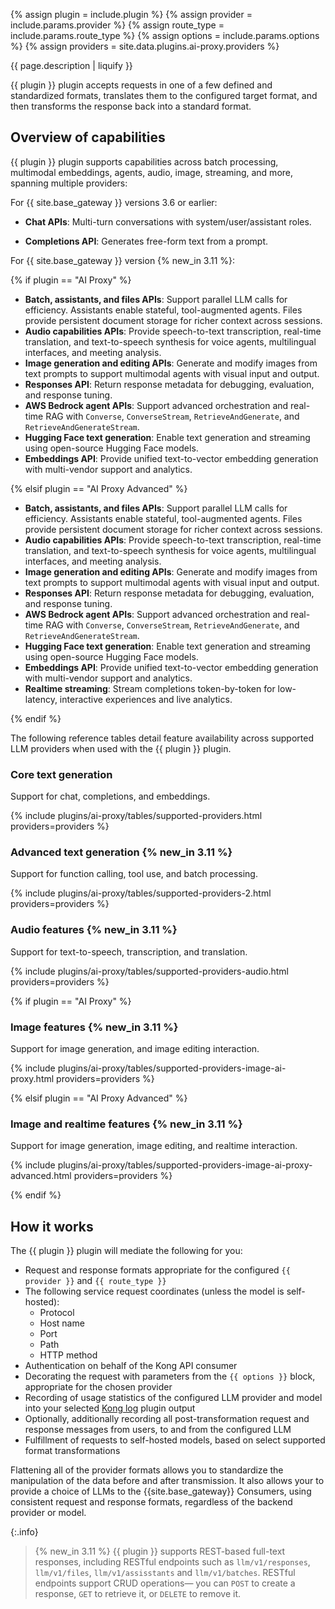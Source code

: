 {% assign plugin = include.plugin %}
{% assign provider = include.params.provider %}
{% assign route_type = include.params.route_type %}
{% assign options = include.params.options %}
{% assign providers = site.data.plugins.ai-proxy.providers %}

{{ page.description | liquify }}

{{ plugin }} plugin accepts requests in one of a few defined and standardized formats, translates them to the configured target format, and then transforms the response back into a standard format.

## Overview of capabilities

{{ plugin }} plugin supports capabilities across batch processing, multimodal embeddings, agents, audio, image, streaming, and more, spanning multiple providers:

For {{ site.base_gateway }} versions 3.6 or earlier:

* **Chat APIs**: Multi-turn conversations with system/user/assistant roles.

* **Completions API**: Generates free-form text from a prompt.

For {{ site.base_gateway }} version {% new_in 3.11 %}:

{% if plugin == "AI Proxy" %}

* **Batch, assistants, and files APIs**: Support parallel LLM calls for efficiency. Assistants enable stateful, tool-augmented agents. Files provide persistent document storage for richer context across sessions.
* **Audio capabilities APIs**: Provide speech-to-text transcription, real-time translation, and text-to-speech synthesis for voice agents, multilingual interfaces, and meeting analysis.
* **Image generation and editing APIs**: Generate and modify images from text prompts to support multimodal agents with visual input and output.
* **Responses API**: Return response metadata for debugging, evaluation, and response tuning.
* **AWS Bedrock agent APIs**: Support advanced orchestration and real-time RAG with `Converse`, `ConverseStream`, `RetrieveAndGenerate`, and `RetrieveAndGenerateStream`.
* **Hugging Face text generation**: Enable text generation and streaming using open-source Hugging Face models.
* **Embeddings API**: Provide unified text-to-vector embedding generation with multi-vendor support and analytics.

{% elsif plugin == "AI Proxy Advanced" %}

* **Batch, assistants, and files APIs**: Support parallel LLM calls for efficiency. Assistants enable stateful, tool-augmented agents. Files provide persistent document storage for richer context across sessions.
* **Audio capabilities APIs**: Provide speech-to-text transcription, real-time translation, and text-to-speech synthesis for voice agents, multilingual interfaces, and meeting analysis.
* **Image generation and editing APIs**: Generate and modify images from text prompts to support multimodal agents with visual input and output.
* **Responses API**: Return response metadata for debugging, evaluation, and response tuning.
* **AWS Bedrock agent APIs**: Support advanced orchestration and real-time RAG with `Converse`, `ConverseStream`, `RetrieveAndGenerate`, and `RetrieveAndGenerateStream`.
* **Hugging Face text generation**: Enable text generation and streaming using open-source Hugging Face models.
* **Embeddings API**: Provide unified text-to-vector embedding generation with multi-vendor support and analytics.
* **Realtime streaming**: Stream completions token-by-token for low-latency, interactive experiences and live analytics.

{% endif %}

The following reference tables detail feature availability across supported LLM providers when used with the {{ plugin }} plugin.

### Core text generation

Support for chat, completions, and embeddings.

{% include plugins/ai-proxy/tables/supported-providers.html providers=providers %}

### Advanced text generation {% new_in 3.11 %}

Support for function calling, tool use, and batch processing.

{% include plugins/ai-proxy/tables/supported-providers-2.html providers=providers %}

### Audio features {% new_in 3.11 %}

Support for text-to-speech, transcription, and translation.

{% include plugins/ai-proxy/tables/supported-providers-audio.html providers=providers %}

{% if plugin == "AI Proxy" %}

### Image features {% new_in 3.11 %}

Support for image generation, and image editing interaction.

{% include plugins/ai-proxy/tables/supported-providers-image-ai-proxy.html providers=providers %}

{% elsif plugin == "AI Proxy Advanced" %}

### Image and realtime features {% new_in 3.11 %}

Support for image generation, image editing, and realtime interaction.

{% include plugins/ai-proxy/tables/supported-providers-image-ai-proxy-advanced.html providers=providers %}

{% endif %}


## How it works

The {{ plugin }} plugin will mediate the following for you:

* Request and response formats appropriate for the configured `{{ provider }}` and `{{ route_type }}`
* The following service request coordinates (unless the model is self-hosted):
  * Protocol
  * Host name
  * Port
  * Path
  * HTTP method
* Authentication on behalf of the Kong API consumer
* Decorating the request with parameters from the `{{ options }}` block, appropriate for the chosen provider
* Recording of usage statistics of the configured LLM provider and model into your selected [Kong log](/plugins/?category=logging) plugin output
* Optionally, additionally recording all post-transformation request and response messages from users, to and from the configured LLM
* Fulfillment of requests to self-hosted models, based on select supported format transformations

Flattening all of the provider formats allows you to standardize the manipulation of the data before and after transmission. It also allows your to provide a choice of LLMs to the {{site.base_gateway}} Consumers, using consistent request and response formats, regardless of the backend provider or model.

{:.info}
> {% new_in 3.11 %} {{ plugin }} supports REST-based full-text responses, including RESTful endpoints such as `llm/v1/responses`, `llm/v1/files`, `llm/v1/assisstants` and `llm/v1/batches`. RESTful endpoints support CRUD operations— you can `POST` to create a response, `GET` to retrieve it, or `DELETE` to remove it.
